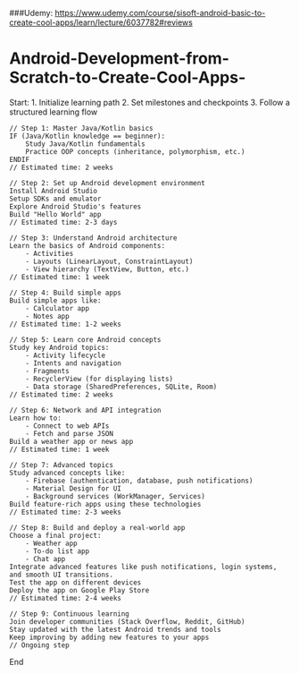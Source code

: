 ###Udemy: https://www.udemy.com/course/sisoft-android-basic-to-create-cool-apps/learn/lecture/6037782#reviews


# Android-Development-from-Scratch-to-Create-Cool-Apps-


Start:
    1. Initialize learning path
    2. Set milestones and checkpoints
    3. Follow a structured learning flow
    
    // Step 1: Master Java/Kotlin basics
    IF (Java/Kotlin knowledge == beginner):
        Study Java/Kotlin fundamentals
        Practice OOP concepts (inheritance, polymorphism, etc.)
    ENDIF
    // Estimated time: 2 weeks

    // Step 2: Set up Android development environment
    Install Android Studio
    Setup SDKs and emulator
    Explore Android Studio's features
    Build "Hello World" app
    // Estimated time: 2-3 days

    // Step 3: Understand Android architecture
    Learn the basics of Android components:
        - Activities
        - Layouts (LinearLayout, ConstraintLayout)
        - View hierarchy (TextView, Button, etc.)
    // Estimated time: 1 week

    // Step 4: Build simple apps
    Build simple apps like:
        - Calculator app
        - Notes app
    // Estimated time: 1-2 weeks

    // Step 5: Learn core Android concepts
    Study key Android topics:
        - Activity lifecycle
        - Intents and navigation
        - Fragments
        - RecyclerView (for displaying lists)
        - Data storage (SharedPreferences, SQLite, Room)
    // Estimated time: 2 weeks

    // Step 6: Network and API integration
    Learn how to:
        - Connect to web APIs
        - Fetch and parse JSON
    Build a weather app or news app
    // Estimated time: 1 week

    // Step 7: Advanced topics
    Study advanced concepts like:
        - Firebase (authentication, database, push notifications)
        - Material Design for UI
        - Background services (WorkManager, Services)
    Build feature-rich apps using these technologies
    // Estimated time: 2-3 weeks

    // Step 8: Build and deploy a real-world app
    Choose a final project:
        - Weather app
        - To-do list app
        - Chat app
    Integrate advanced features like push notifications, login systems, and smooth UI transitions.
    Test the app on different devices
    Deploy the app on Google Play Store
    // Estimated time: 2-4 weeks

    // Step 9: Continuous learning
    Join developer communities (Stack Overflow, Reddit, GitHub)
    Stay updated with the latest Android trends and tools
    Keep improving by adding new features to your apps
    // Ongoing step

End
